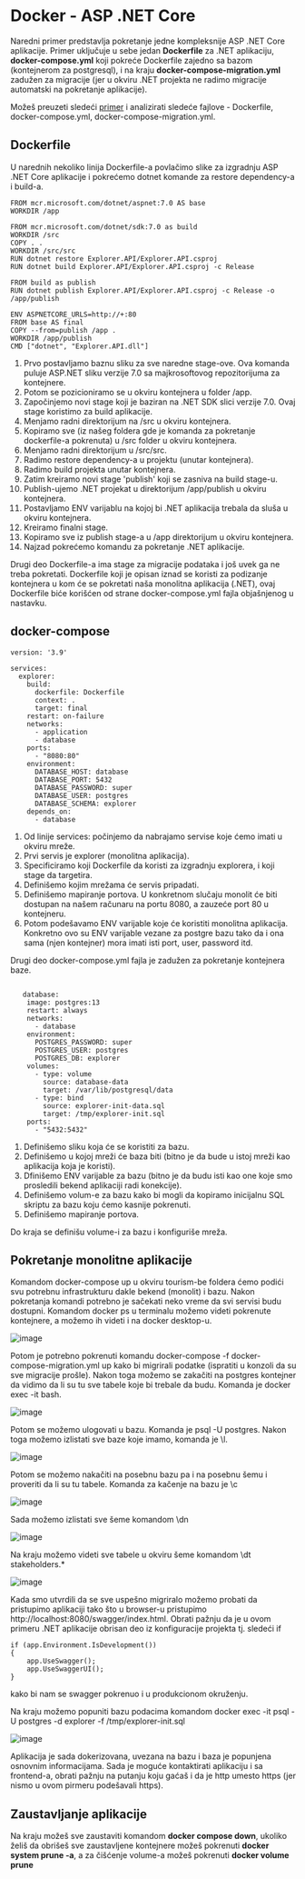 # Docker - ASP .NET Core

Naredni primer predstavlja pokretanje jedne kompleksnije ASP .NET Core  aplikacije. Primer uključuje u sebe jedan <b>Dockerfile</b> za .NET aplikaciju, <b>docker-compose.yml</b> koji pokreće Dockerfile zajedno sa bazom (kontejnerom za postgresql), i na kraju <b>docker-compose-migration.yml</b> zadužen za migracije (jer u okviru .NET projekta ne radimo migracije automatski na pokretanje aplikacije).  

Možeš preuzeti sledeći <a href='https://drive.google.com/file/d/1dsc7rp_bD9Ti4UGQkCfNTKpshlVFNnuP/view?usp=sharing'>primer</a> i analizirati sledeće fajlove - Dockerfile, docker-compose.yml, docker-compose-migration.yml.  

## Dockerfile

U narednih nekoliko linija Dockerfile-a povlačimo slike za izgradnju ASP .NET Core aplikacije i pokrećemo dotnet komande za restore dependency-a i build-a.  

```code
FROM mcr.microsoft.com/dotnet/aspnet:7.0 AS base
WORKDIR /app

FROM mcr.microsoft.com/dotnet/sdk:7.0 as build
WORKDIR /src
COPY . .
WORKDIR /src/src
RUN dotnet restore Explorer.API/Explorer.API.csproj
RUN dotnet build Explorer.API/Explorer.API.csproj -c Release

FROM build as publish
RUN dotnet publish Explorer.API/Explorer.API.csproj -c Release -o /app/publish

ENV ASPNETCORE_URLS=http://+:80
FROM base AS final
COPY --from=publish /app .
WORKDIR /app/publish
CMD ["dotnet", "Explorer.API.dll"]
```
1. Prvo postavljamo baznu sliku za sve naredne stage-ove. Ova komanda puluje ASP.NET sliku verzije 7.0 sa majkrosoftovog repozitorijuma za kontejnere.  
2. Potom se pozicioniramo se u okviru kontejnera u folder /app.  
3. Započinjemo novi stage koji je baziran na .NET SDK slici verzije 7.0. Ovaj stage koristimo za build aplikacije.  
4. Menjamo radni direktorijum na /src u okviru kontejnera.  
5. Kopiramo sve (iz našeg foldera gde je komanda za pokretanje dockerfile-a pokrenuta) u /src folder u okviru kontejnera.  
6. Menjamo radni direktorijum u /src/src.  
7. Radimo restore dependency-a u projektu (unutar kontejnera).  
8. Radimo build projekta unutar kontejnera.
9. Zatim kreiramo novi stage 'publish' koji se zasniva na build stage-u.  
10. Publish-ujemo .NET projekat u direktorijum /app/publish u okviru kontejnera.
11. Postavljamo ENV varijablu na kojoj bi .NET aplikacija trebala da sluša u okviru kontejnera.  
12. Kreiramo finalni stage.  
13. Kopiramo sve iz publish stage-a u /app direktorijum u okviru kontejnera.  
14. Najzad pokrećemo komandu za pokretanje .NET aplikacije.

Drugi deo Dockerfile-a ima stage za migracije podataka i još uvek ga ne treba pokretati. Dockerfile koji je opisan iznad se koristi za podizanje kontejnera u kom će se pokretati naša monolitna aplikacija (.NET), ovaj Dockerfile biće korišćen od strane docker-compose.yml fajla objašnjenog u nastavku.  

## docker-compose

```code
version: '3.9'

services:
  explorer:
    build:
      dockerfile: Dockerfile
      context: .
      target: final
    restart: on-failure
    networks:
      - application
      - database
    ports:
      - "8080:80"
    environment:
      DATABASE_HOST: database
      DATABASE_PORT: 5432
      DATABASE_PASSWORD: super
      DATABASE_USER: postgres
      DATABASE_SCHEMA: explorer
    depends_on:
      - database
```

1. Od linije services: počinjemo da nabrajamo servise koje ćemo imati u okviru mreže. 
2. Prvi servis je explorer (monolitna aplikacija).  
3. Specificiramo koji Dockerfile da koristi za izgradnju explorera, i koji stage da targetira.  
4. Definišemo kojim mrežama će servis pripadati.  
5. Definišemo mapiranje portova. U konkretnom slučaju monolit će biti dostupan na našem računaru na portu 8080, a zauzeće port 80 u kontejneru.   
6. Potom podešavamo ENV varijable koje će koristiti monolitna aplikacija. Konkretno ovo su ENV varijable vezane za postgre bazu tako da i ona sama (njen kontejner) mora imati isti port, user, password itd.

Drugi deo docker-compose.yml fajla je zadužen za pokretanje kontejnera baze.

```code

   database:
    image: postgres:13
    restart: always
    networks:
      - database
    environment:
      POSTGRES_PASSWORD: super
      POSTGRES_USER: postgres
      POSTGRES_DB: explorer
    volumes:
      - type: volume
        source: database-data
        target: /var/lib/postgresql/data
      - type: bind
        source: explorer-init-data.sql
        target: /tmp/explorer-init.sql
    ports:
      - "5432:5432"
 ```

1. Definišemo sliku koja će se koristiti za bazu.  
2. Definišemo u kojoj mreži će baza biti (bitno je da bude u istoj mreži kao aplikacija koja je koristi).  
3. Dfinišemo ENV varijable za bazu (bitno je da budu isti kao one koje smo prosledili bekend aplikaciji radi konekcije).
4. Definišemo volum-e za bazu kako bi mogli da kopiramo inicijalnu SQL skriptu za bazu koju ćemo kasnije pokrenuti.
5. Definišemo mapiranje portova.  
   
Do kraja se definišu volume-i za bazu i konfiguriše mreža.

## Pokretanje monolitne aplikacije

Komandom docker-compose up u okviru tourism-be foldera ćemo podići svu potrebnu infrastrukturu dakle bekend (monolit) i bazu. Nakon pokretanja komandi potrebno je sačekati neko vreme da svi servisi budu dostupni. Komandom docker ps u terminalu možemo videti pokrenute kontejnere, a možemo ih videti i na docker desktop-u.

![image](https://github.com/lukaDoric/SOA/assets/57589408/5fed68d8-e5c6-4f27-9dd1-61242ce1b5c7)
  
Potom je potrebno pokrenuti komandu docker-compose -f docker-compose-migration.yml up kako bi migrirali podatke (ispratiti u konzoli da su sve migracije prošle). Nakon toga možemo se zakačiti na postgres kontejner da vidimo da li su tu sve tabele koje bi trebale da budu. Komanda je docker exec -it <ID-KONTEJNERA-ZA-BAZU> bash.  

![image](https://github.com/lukaDoric/SOA/assets/57589408/4c3deff8-1d15-420b-91c8-573dba8982fc)  

Potom se možemo ulogovati u bazu. Komanda je psql -U postgres. Nakon toga možemo izlistati sve baze koje imamo, komanda je \l.  

![image](https://github.com/lukaDoric/SOA/assets/57589408/d796672e-1dc8-4b81-bf38-e480d218ec1b)  

Potom se možemo nakačiti na posebnu bazu pa i na posebnu šemu i proveriti da li su tu tabele. Komanda za kačenje na bazu je \c <IME-BAZE>  

![image](https://github.com/lukaDoric/SOA/assets/57589408/6c42e006-0b60-4893-a9fb-6b8a72241db7)  

Sada možemo izlistati sve šeme komandom \dn  

![image](https://github.com/lukaDoric/SOA/assets/57589408/19d9b722-bccf-41f1-96f0-84c3f129a7a9)  

Na kraju možemo videti sve tabele u okviru šeme komandom \dt stakeholders.*  

![image](https://github.com/lukaDoric/SOA/assets/57589408/ebb46bcd-27a6-4c0f-b3a7-cc22d76fceea)  

Kada smo utvrdili da se sve uspešno migriralo možemo probati da pristupimo aplikaciji tako što u browser-u pristupimo http://localhost:8080/swagger/index.html. Obrati pažnju da je u ovom primeru .NET aplikacije obrisan deo iz konfiguracije projekta tj. sledeći if
```code
if (app.Environment.IsDevelopment())
{
    app.UseSwagger();
    app.UseSwaggerUI();
}
```
kako bi nam se swagger pokrenuo i u produkcionom okruženju.  

Na kraju možemo popuniti bazu podacima komandom docker exec -it <ID-KONTEJNERA-ZA-BAZU> psql -U postgres -d explorer -f /tmp/explorer-init.sql  

![image](https://github.com/lukaDoric/SOA/assets/57589408/d0856479-6c94-4711-abdb-cedf487ff09d)  

Aplikacija je sada dokerizovana, uvezana na bazu i baza je popunjena osnovnim informacijama. Sada je moguće kontaktirati aplikaciju i sa frontend-a, obrati pažnju na putanju koju gaćaš i da je http umesto https (jer nismo u ovom pirmeru podešavali https).

## Zaustavljanje aplikacije

Na kraju možeš sve zaustaviti komandom <b>docker compose down</b>, ukoliko želiš da obrišeš sve zaustavljene kontejnere možeš pokrenuti <b>docker system prune -a</b>, a za čišćenje volume-a možeš pokrenuti <b>docker volume prune</b>














